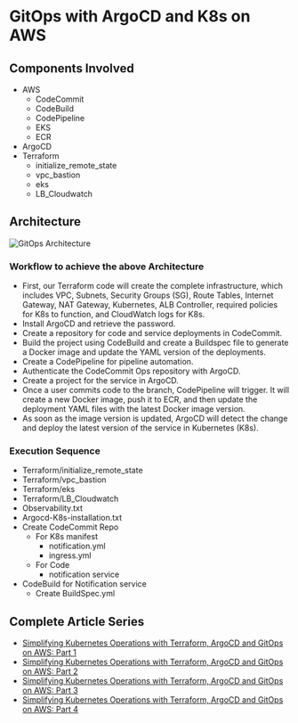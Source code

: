 # GitOps with ArgoCD and K8s on AWS

## Components Involved
* AWS
  * CodeCommit
  * CodeBuild
  * CodePipeline
  * EKS
  * ECR
* ArgoCD
* Terraform
  * initialize_remote_state
  * vpc_bastion
  * eks
  * LB_Cloudwatch

## Architecture 
![GitOps Architecture](https://github.com/supersaiyane/gitops_aws/blob/main/Architecture_gitops%20with%20argocd%20and%20aws.webp)

### Workflow to achieve the above Architecture
* First, our Terraform code will create the complete infrastructure, which includes VPC, Subnets, Security Groups (SG), Route Tables, Internet Gateway, NAT Gateway, Kubernetes, ALB Controller, required policies for K8s to function, and CloudWatch logs for K8s.
* Install ArgoCD and retrieve the password.
* Create a repository for code and service deployments in CodeCommit.
* Build the project using CodeBuild and create a Buildspec file to generate a Docker image and update the YAML version of the deployments.
* Create a CodePipeline for pipeline automation.
* Authenticate the CodeCommit Ops repository with ArgoCD.
* Create a project for the service in ArgoCD.
* Once a user commits code to the branch, CodePipeline will trigger. It will create a new Docker image, push it to ECR, and then update the deployment YAML files with the latest Docker image version.
* As soon as the image version is updated, ArgoCD will detect the change and deploy the latest version of the service in Kubernetes (K8s).
  
### Execution Sequence
* Terraform/initialize_remote_state
* Terraform/vpc_bastion
* Terraform/eks
* Terraform/LB_Cloudwatch
* Observability.txt
* Argocd-K8s-installation.txt
* Create CodeCommit Repo
  * For K8s manifest
    * notification.yml
    * ingress.yml
  * For Code
    * notification service
* CodeBuild for Notification service
  * Create BuildSpec.yml 

## Complete Article Series 

* [Simplifying Kubernetes Operations with Terraform, ArgoCD and GitOps on AWS: Part 1](https://medium.com/@gurpreet.singh_89/simplifying-kubernetes-operations-with-argocd-and-gitops-part-1-f015354feba5)
* [Simplifying Kubernetes Operations with Terraform, ArgoCD and GitOps on AWS: Part 2](https://medium.com/@gurpreet.singh_89/simplifying-kubernetes-operations-with-argocd-and-gitops-on-aws-part-2-a994e8d1292d)
* [Simplifying Kubernetes Operations with Terraform, ArgoCD and GitOps on AWS: Part 3](https://medium.com/@gurpreet.singh_89/simplifying-kubernetes-operations-with-terraform-argocd-and-gitops-on-aws-part-3-6d4fb71484d3)
* [Simplifying Kubernetes Operations with Terraform, ArgoCD and GitOps on AWS: Part 4](https://medium.com/@gurpreet.singh_89/simplifying-kubernetes-operations-with-terraform-argocd-and-gitops-on-aws-part-4-f7dcbbd42389)
  
